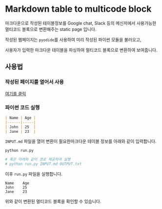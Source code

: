 # Markdown table to multicode block

마크다운으로 작성된 테이블정보를 Google chat, Slack 등의 메신저에서 사용가능한 멀티코드 블록으로 변환해주는 static page 입니다.

작성된 웹페이지는 `pyodide`를 사용하여 미리 작성된 파이썬 모듈을 불러오고,

사용자가 입력한 마크다운 테이블을 파싱하여 멀티코드 블록으로 변환하여 보여줍니다.

## 사용법

### 작성된 페이지를 열어서 사용

[여기를 클릭](https://sc-ahn.github.io/md-table-to-multicode/)

### 파이썬 코드 실행

```markdown
| Name | Age |
|------|-----|
| John | 25  |
| Jane | 23  |
```

`INPUT.md` 파일을 열어 변환이 필요한마크다운 테이블 정보를 아래와 같이 입력합니다.

```bash
python run.py

# 혹은 아래와 같이 경로 제공하여 실행
# python run.py INPUT.md OUTPUT.txt
```

이후 `run.py` 파일을 실행합니다.

```plaintext
Name    Age
John    25 
Jane    23 
```

위와 같이 변환된 멀티코드 블록을 확인할 수 있습니다.
